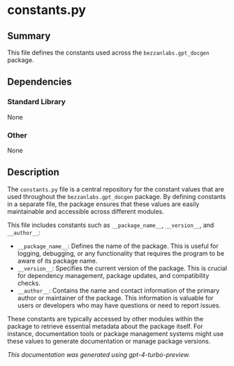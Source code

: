 # constants.py

## Summary

This file defines the constants used across the `bezzanlabs.gpt_docgen` package.

## Dependencies

### Standard Library
None

### Other
None

## Description

The `constants.py` file is a central repository for the constant values that are used throughout the `bezzanlabs.gpt_docgen` package. By defining constants in a separate file, the package ensures that these values are easily maintainable and accessible across different modules.

This file includes constants such as `__package_name__`, `__version__`, and `__author__`:

- `__package_name__`: Defines the name of the package. This is useful for logging, debugging, or any functionality that requires the program to be aware of its package name.
- `__version__`: Specifies the current version of the package. This is crucial for dependency management, package updates, and compatibility checks.
- `__author__`: Contains the name and contact information of the primary author or maintainer of the package. This information is valuable for users or developers who may have questions or need to report issues.

These constants are typically accessed by other modules within the package to retrieve essential metadata about the package itself. For instance, documentation tools or package management systems might use these values to generate documentation or manage package versions.

*This documentation was generated using gpt-4-turbo-preview.*